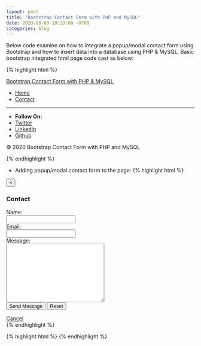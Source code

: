 ```yaml
---
layout: post
title: "Bootstrap Contact Form with PHP and MySQL"
date: 2020-08-09 10:20:00 -0700
categories: blog
---
```

Below code examine on how to integrate a popup/modal contact form using Bootstrap and how to insert data into a database using PHP & MySQL. Basic bootstrap integrated html page code cast as below:

{% highlight html %}
<!DOCTYPE html>
<html lang="en">
<head>
	<meta charset="utf-8">
	<title>Bootstrap, PHP and MySQL</title>
	<!-- Mobile Specific Meta -->
	<meta name="viewport" content="width=device-width, initial-scale=1, maximum-scale=1">
	<!-- Stylesheets -->
	<link rel="stylesheet" href="css/bootstrap.css" />
	<link rel="stylesheet" href="css/bootstrap-responsive.css" />
	<link rel="stylesheet" href="css/custom.css" />
</head>
<body>	 
	<!-- Navbar -->
	<div class="navbar navbar-inverse navbar-fixed-top">
		<div class="navbar-inner">
			<div class="container">
				<a href="index.php" class="brand">Bootstrap Contact Form with PHP & MySQL</a>
				<a data-toggle="collapse" data-target=".nav-collapse" class="btn btn-navbar">
					<span class="icon-bar"></span>
					<span class="icon-bar"></span>
					<span class="icon-bar"></span>
				</a>
				<div class="collapse nav-collapse">			
					<ul class="nav pull-right">
						<li class="active"><a href="index.php">Home</a></li>
						<li><a href="" data-toggle="modal" data-target="#modal-contact-form">Contact</a></li>
					</ul>
				</div>
			</div>
		</div>
	</div> <!-- End Navbar -->
	<!-- Footer -->
    <hr />
	<ul class="inline text-center">
		<li><strong>Follow On:</strong></li>
		<li><a href="">Twitter</a></li>
		<li><a href="">LinkedIn</a></li>
		<li><a href="">Github</a></li>
	</ul>	
	<p class="text-center muted">&copy; 2020 Bootstrap Contact Form with PHP and MySQL</p>
	<!-- End Footer -->
	<!-- JavaScript -->
	<script src="js/jquery.js"></script>
	<script src="js/bootstrap.js"></script>
	<!-- End JavaScript -->
</body>
</html>
{% endhighlight %}

- Adding popup/modal contact form to the page:
{% highlight html %}
<section>
	<!-- Modal Contact Form -->
	<div class="modal hide fade" id="modal-contact-form">
		<div class="modal-header">
			<button class="close" data-dismiss="modal">&times;</button>
			<h3>Contact</h3>
		</div>		
		<div class="modal-body">
			<form class="form-horizontal" id="formID" action="" method="POST">
				<div class="control-group">
					<label for="contact_name" class="control-label">Name:</label>					
					<div class="controls">
						<input type="text" required id="contact_name" name="contact_name"/>
					</div>
				</div>
				<div class="control-group">
					<label for="contact_email" class="control-label">Email:</label>					
					<div class="controls">
						<input type="email" required id="contact_email" name="contact_email"/>
					</div>
				</div>
				<div class="control-group">
					<label for="contact_message" class="control-label">Message:</label>				
					<div class="controls">
						<textarea required id="contact_message" name="contact_message" cols="30" rows="10"></textarea>
					</div>
				</div>				
				<div class="control-group">
					<div class="controls">
						<input type="submit" class="btn btn-info" value="Send Message" />
						<input type="reset" class="btn" value="Reset" />
					</div>
				</div>
			</form>
		</div>		
		<div class="modal-footer">
			<a href="" data-dismiss="modal" class="btn">Cancel</a>
		</div>
	</div> <!-- End Modal Contact Form -->
</section>
{% endhighlight %}



{% highlight html %}
{% endhighlight %}

